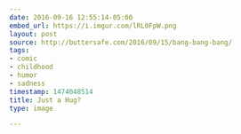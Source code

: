 ```yaml
---
date: 2016-09-16 12:55:14-05:00
embed_url: https://i.imgur.com/lRL0FpW.png
layout: post
source: http://buttersafe.com/2016/09/15/bang-bang-bang/
tags:
- comic
- childhood
- humor
- sadness
timestamp: 1474048514
title: Just a Hug?
type: image

---
```

